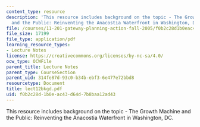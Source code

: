 ```yaml
---
content_type: resource
description: 'This resource includes background on the topic - The Growth Machine
  and the Public: Reinventing the Anacostia Waterfront in Washington, DC.'
file: /courses/11-201-gateway-planning-action-fall-2005/f0b2c28d1b0eac43d64d7b8baa12ad43_lect12bkgd.pdf
file_size: 17199
file_type: application/pdf
learning_resource_types:
- Lecture Notes
license: https://creativecommons.org/licenses/by-nc-sa/4.0/
ocw_type: OCWFile
parent_title: Lecture Notes
parent_type: CourseSection
parent_uid: 314fe87d-93c0-b34b-ebf3-6e477e72bbd8
resourcetype: Document
title: lect12bkgd.pdf
uid: f0b2c28d-1b0e-ac43-d64d-7b8baa12ad43
---
```

This resource includes background on the topic - The Growth Machine and the Public: Reinventing the Anacostia Waterfront in Washington, DC.